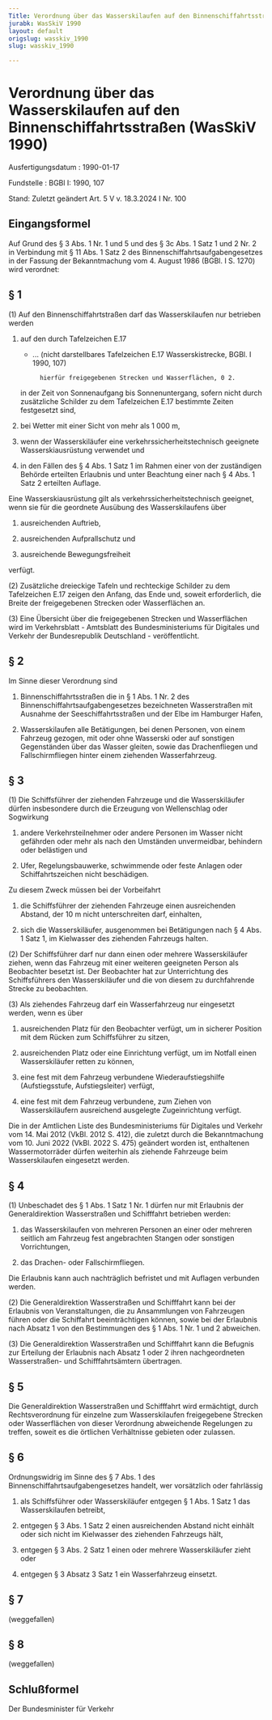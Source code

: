 ```yaml
---
Title: Verordnung über das Wasserskilaufen auf den Binnenschiffahrtsstraßen
jurabk: WasSkiV 1990
layout: default
origslug: wasskiv_1990
slug: wasskiv_1990

---
```


# Verordnung über das Wasserskilaufen auf den Binnenschiffahrtsstraßen (WasSkiV 1990)

Ausfertigungsdatum
:   1990-01-17

Fundstelle
:   BGBl I: 1990, 107

Stand: Zuletzt geändert Art. 5 V v. 18.3.2024 I Nr. 100

## Eingangsformel

Auf Grund des § 3 Abs. 1 Nr. 1 und 5 und des § 3c Abs. 1 Satz 1 und 2 Nr. 2 in Verbindung mit § 11 Abs. 1 Satz 2 des Binnenschiffahrtsaufgabengesetzes in der Fassung der Bekanntmachung vom 4. August 1986 (BGBl. I S. 1270) wird verordnet:


## § 1

(1) Auf den Binnenschiffahrtstraßen darf das Wasserskilaufen nur betrieben werden

1.  auf den durch Tafelzeichen E.17

    *
        ... (nicht darstellbares Tafelzeichen E.17 Wasserskistrecke, BGBl. I 1990, 107)

            hierfür freigegebenen Strecken und Wasserflächen, 0 2.







    in der Zeit von Sonnenaufgang bis Sonnenuntergang, sofern nicht durch zusätzliche Schilder zu dem Tafelzeichen E.17 bestimmte Zeiten festgesetzt sind,


3.  bei Wetter mit einer Sicht von mehr als 1 000 m,


4.  wenn der Wasserskiläufer eine verkehrssicherheitstechnisch geeignete Wasserskiausrüstung verwendet und


5.  in den Fällen des § 4 Abs. 1 Satz 1 im Rahmen einer von der zuständigen Behörde erteilten Erlaubnis und unter Beachtung einer nach § 4 Abs. 1 Satz 2 erteilten Auflage.



Eine Wasserskiausrüstung gilt als verkehrssicherheitstechnisch geeignet, wenn sie für die geordnete Ausübung des Wasserskilaufens über

1.  ausreichenden Auftrieb,


2.  ausreichenden Aufprallschutz und


3.  ausreichende Bewegungsfreiheit



verfügt.

(2) Zusätzliche dreieckige Tafeln und rechteckige Schilder zu dem Tafelzeichen E.17 zeigen den Anfang, das Ende und, soweit erforderlich, die Breite der freigegebenen Strecken oder Wasserflächen an.

(3) Eine Übersicht über die freigegebenen Strecken und Wasserflächen wird im Verkehrsblatt - Amtsblatt des Bundesministeriums für Digitales und Verkehr der Bundesrepublik Deutschland - veröffentlicht.


## § 2

Im Sinne dieser Verordnung sind

1.  Binnenschiffahrtsstraßen die in § 1 Abs. 1 Nr. 2 des Binnenschiffahrtsaufgabengesetzes bezeichneten Wasserstraßen mit Ausnahme der Seeschiffahrtsstraßen und der Elbe im Hamburger Hafen,


2.  Wasserskilaufen alle Betätigungen, bei denen Personen, von einem Fahrzeug gezogen, mit oder ohne Wasserski oder auf sonstigen Gegenständen über das Wasser gleiten, sowie das Drachenfliegen und Fallschirmfliegen hinter einem ziehenden Wasserfahrzeug.





## § 3

(1) Die Schiffsführer der ziehenden Fahrzeuge und die Wasserskiläufer dürfen insbesondere durch die Erzeugung von Wellenschlag oder Sogwirkung

1.  andere Verkehrsteilnehmer oder andere Personen im Wasser nicht gefährden oder mehr als nach den Umständen unvermeidbar, behindern oder belästigen und


2.  Ufer, Regelungsbauwerke, schwimmende oder feste Anlagen oder Schiffahrtszeichen nicht beschädigen.



Zu diesem Zweck müssen bei der Vorbeifahrt

1.  die Schiffsführer der ziehenden Fahrzeuge einen ausreichenden Abstand, der 10 m nicht unterschreiten darf, einhalten,


2.  sich die Wasserskiläufer, ausgenommen bei Betätigungen nach § 4 Abs. 1 Satz 1, im Kielwasser des ziehenden Fahrzeugs halten.




(2) Der Schiffsführer darf nur dann einen oder mehrere Wasserskiläufer ziehen, wenn das Fahrzeug mit einer weiteren geeigneten Person als Beobachter besetzt ist. Der Beobachter hat zur Unterrichtung des Schiffsführers den Wasserskiläufer und die von diesem zu durchfahrende Strecke zu beobachten.

(3) Als ziehendes Fahrzeug darf ein Wasserfahrzeug nur eingesetzt werden, wenn es über

1.  ausreichenden Platz für den Beobachter verfügt, um in sicherer Position mit dem Rücken zum Schiffsführer zu sitzen,


2.  ausreichenden Platz oder eine Einrichtung verfügt, um im Notfall einen Wasserskiläufer retten zu können,


3.  eine fest mit dem Fahrzeug verbundene Wiederaufstiegshilfe (Aufstiegsstufe, Aufstiegsleiter) verfügt,


4.  eine fest mit dem Fahrzeug verbundene, zum Ziehen von Wasserskiläufern ausreichend ausgelegte Zugeinrichtung verfügt.



Die in der Amtlichen Liste des Bundesministeriums für Digitales und Verkehr vom 14. Mai 2012 (VkBl. 2012 S. 412), die zuletzt durch die Bekanntmachung vom 10. Juni 2022 (VkBl. 2022 S. 475) geändert worden ist, enthaltenen Wassermotorräder dürfen weiterhin als ziehende Fahrzeuge beim Wasserskilaufen eingesetzt werden.


## § 4

(1) Unbeschadet des § 1 Abs. 1 Satz 1 Nr. 1 dürfen nur mit Erlaubnis der Generaldirektion Wasserstraßen und Schifffahrt betrieben werden:

1.  das Wasserskilaufen von mehreren Personen an einer oder mehreren seitlich am Fahrzeug fest angebrachten Stangen oder sonstigen Vorrichtungen,


2.  das Drachen- oder Fallschirmfliegen.



Die Erlaubnis kann auch nachträglich befristet und mit Auflagen verbunden werden.

(2) Die Generaldirektion Wasserstraßen und Schifffahrt kann bei der Erlaubnis von Veranstaltungen, die zu Ansammlungen von Fahrzeugen führen oder die Schiffahrt beeinträchtigen können, sowie bei der Erlaubnis nach Absatz 1 von den Bestimmungen des § 1 Abs. 1 Nr. 1 und 2 abweichen.

(3) Die Generaldirektion Wasserstraßen und Schifffahrt kann die Befugnis zur Erteilung der Erlaubnis nach Absatz 1 oder 2 ihren nachgeordneten Wasserstraßen- und Schifffahrtsämtern übertragen.


## § 5

Die Generaldirektion Wasserstraßen und Schifffahrt wird ermächtigt, durch Rechtsverordnung für einzelne zum Wasserskilaufen freigegebene Strecken oder Wasserflächen von dieser Verordnung abweichende Regelungen zu treffen, soweit es die örtlichen Verhältnisse gebieten oder zulassen.


## § 6

Ordnungswidrig im Sinne des § 7 Abs. 1 des Binnenschiffahrtsaufgabengesetzes handelt, wer vorsätzlich oder fahrlässig

1.  als Schiffsführer oder Wasserskiläufer entgegen § 1 Abs. 1 Satz 1 das Wasserskilaufen betreibt,


2.  entgegen § 3 Abs. 1 Satz 2 einen ausreichenden Abstand nicht einhält oder sich nicht im Kielwasser des ziehenden Fahrzeugs hält,


3.  entgegen § 3 Abs. 2 Satz 1 einen oder mehrere Wasserskiläufer zieht oder


4.  entgegen § 3 Absatz 3 Satz 1 ein Wasserfahrzeug einsetzt.





## § 7

(weggefallen)


## § 8

(weggefallen)


## Schlußformel

Der Bundesminister für Verkehr

